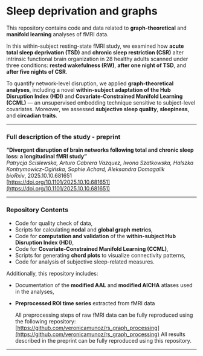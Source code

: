 # Sleep deprivation and graphs

This repository contains code and data related to **graph-theoretical** and **manifold learning** analyses of fMRI data.

In this within-subject resting-state fMRI study, we examined how **acute total sleep deprivation (TSD)** and **chronic sleep restriction (CSR)** alter intrinsic functional brain organization in 28 healthy adults scanned under three conditions: **rested wakefulness (RW)**, **after one night of TSD**, and **after five nights of CSR**.

To quantify network-level disruption, we applied **graph-theoretical analyses**, including a novel **within-subject adaptation of the Hub Disruption Index (HDI)** and **Covariate-Constrained Manifold Learning (CCML)** — an unsupervised embedding technique sensitive to subject-level covariates. Moreover, we assessed **subjective sleep quality**, **sleepiness**, and **circadian traits**.

---

### Full description of the study - preprint

**“Divergent disruption of brain networks following total and chronic sleep loss: a longitudinal fMRI study”**  
*Patrycja Scislewska, Arturo Cabrera Vazquez, Iwona Szatkowska, Halszka Kontrymowicz-Ogińska, Sophie Achard, Aleksandra Domagalik*  
*bioRxiv*, 2025.10.10.681651  
[https://doi.org/10.1101/2025.10.10.681651](https://doi.org/10.1101/2025.10.10.681651)

---

### Repository Contents

- Code for quality check of data,
- Scripts for calculating **nodal** and **global graph metrics**,
- Code for **computation and validation** of the **within-subject Hub Disruption Index (HDI)**,
- Code for **Covariate-Constrained Manifold Learning (CCML)**,
- Scripts for generating **chord plots** to visualize connectivity patterns,
- Code for analysis of subjective sleep-related measures.

Additionally, this repository includes:
- Documentation of the **modified AAL** and **modified AICHA** atlases used in the analyses,
- **Preprocessed ROI time series** extracted from fMRI data

  All preprocessing steps of raw fMRI data can be fully reproduced using the following repository:  
[https://github.com/veronicamunoz/rs_graph_processing](https://github.com/veronicamunoz/rs_graph_processing)
All results described in the preprint can be fully reproduced using this repository.
---



